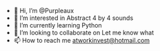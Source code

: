- 👋 Hi, I’m @Purpleaux
- 👀 I’m interested in Abstract 4 by 4 sounds 
- 🌱 I’m currently learning Python 
- 💞️ I’m looking to collaborate on Let me know what
- 📫 How to reach me atworkinvest@hotmail.com

<!---
Purpleaux/Purpleaux is a ✨ special ✨ repository because its `README.md` (this file) appears on your GitHub profile.
You can click the Preview link to take a look at your changes.
--->
